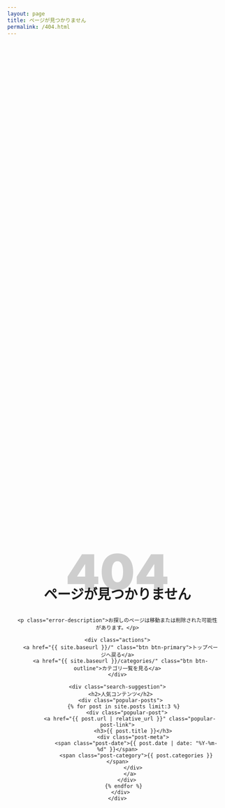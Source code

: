 ```yaml
---
layout: page
title: ページが見つかりません
permalink: /404.html
---
```


<div class="not-found">
  <div class="not-found-content">
    <div class="error-code">404</div>
    <h1>ページが見つかりません</h1>
    
    <p class="error-description">お探しのページは移動または削除された可能性があります。</p>
    
    <div class="actions">
      <a href="{{ site.baseurl }}/" class="btn btn-primary">トップページへ戻る</a>
      <a href="{{ site.baseurl }}/categories/" class="btn btn-outline">カテゴリ一覧を見る</a>
    </div>
    
    <div class="search-suggestion">
      <h2>人気コンテンツ</h2>
      <div class="popular-posts">
        {% for post in site.posts limit:3 %}
          <div class="popular-post">
            <a href="{{ post.url | relative_url }}" class="popular-post-link">
              <h3>{{ post.title }}</h3>
              <div class="post-meta">
                <span class="post-date">{{ post.date | date: "%Y-%m-%d" }}</span>
                <span class="post-category">{{ post.categories }}</span>
              </div>
            </a>
          </div>
        {% endfor %}
      </div>
    </div>
  </div>
</div>

<style>
  .not-found {
    display: flex;
    align-items: center;
    justify-content: center;
    min-height: 70vh;
    text-align: center;
    padding: 50px 20px;
  }
  
  .not-found-content {
    max-width: 700px;
  }
  
  .error-code {
    font-size: 8em;
    font-weight: 900;
    color: var(--primary-color);
    opacity: 0.2;
    line-height: 1;
    margin-bottom: 0;
  }
  
  .not-found h1 {
    margin-top: -30px;
    margin-bottom: 30px;
    color: var(--dark-text);
    font-weight: 700;
    font-size: 2.2em;
  }
  
  .error-description {
    font-size: 1.2em;
    color: var(--medium-text);
    margin-bottom: 30px;
  }
  
  .actions {
    display: flex;
    justify-content: center;
    gap: 15px;
    margin: 30px 0;
  }
  
  .search-suggestion {
    margin-top: 60px;
    padding-top: 40px;
    border-top: 1px solid var(--border-color);
  }
  
  .search-suggestion h2 {
    font-size: 1.5em;
    margin-bottom: 20px;
    color: var(--dark-text);
    border: none;
  }
  
  .popular-posts {
    display: grid;
    grid-template-columns: repeat(auto-fill, minmax(250px, 1fr));
    gap: 20px;
  }
  
  .popular-post {
    background-color: #fff;
    border-radius: 10px;
    box-shadow: 0 2px 8px rgba(0, 0, 0, 0.05);
    transition: transform 0.2s ease, box-shadow 0.2s ease;
    overflow: hidden;
  }
  
  .popular-post:hover {
    transform: translateY(-3px);
    box-shadow: 0 8px 15px rgba(0, 0, 0, 0.1);
  }
  
  .popular-post-link {
    display: block;
    padding: 20px;
    text-decoration: none;
    color: inherit;
  }
  
  .popular-post h3 {
    font-size: 1.1em;
    color: var(--dark-text);
    margin-top: 0;
    margin-bottom: 10px;
    transition: color 0.2s ease;
  }
  
  .popular-post-link:hover h3 {
    color: var(--primary-color);
  }
  
  .post-meta {
    font-size: 0.85em;
    color: var(--light-text);
  }
  
  .post-date {
    margin-right: 10px;
  }
  
  .post-category {
    background-color: rgba(67, 97, 238, 0.1);
    color: var(--primary-color);
    padding: 2px 8px;
    border-radius: 12px;
    font-size: 0.9em;
  }
  
  @media (max-width: 600px) {
    .error-code {
      font-size: 6em;
    }
    
    .not-found h1 {
      font-size: 1.8em;
      margin-top: -20px;
    }
    
    .actions {
      flex-direction: column;
      gap: 10px;
    }
    
    .popular-posts {
      grid-template-columns: 1fr;
    }
  }
</style>
